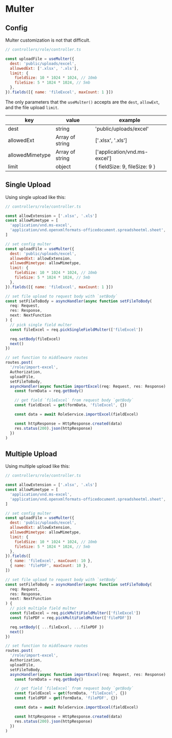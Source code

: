 # Multer

## Config

Multer customization is not that difficult.

```js
// controllers/role/controller.ts

const uploadFile = useMulter({
  dest: 'public/uploads/excel',
  allowedExt: ['.xlsx', '.xls'],
  limit: {
    fieldSize: 10 * 1024 * 1024, // 10mb
    fileSize: 5 * 1024 * 1024, // 5mb
  },
}).fields([{ name: 'fileExcel', maxCount: 1 }])
```

The only parameters that the `useMulter()` accepts are the `dest`, `allowExt`, and the file upload `limit`.

| key             | value           | example                       |
| --------------- | --------------- | ----------------------------- |
| dest            | string          | 'public/uploads/excel'        |
| allowedExt      | Array of string | ['.xlsx', '.xls']             |
| allowedMimetype | Array of string | ['application/vnd.ms-excel']  |
| limit           | object          | { fieldSize: 9, fileSize: 9 } |

## Single Upload

Using single upload like this:

```js
// controllers/role/controller.ts

const allowExtension = ['.xlsx', '.xls']
const allowMimetype = [
  'application/vnd.ms-excel',
  'application/vnd.openxmlformats-officedocument.spreadsheetml.sheet',
]

// set config multer
const uploadFile = useMulter({
  dest: 'public/uploads/excel',
  allowedExt: allowExtension,
  allowedMimetype: allowMimetype,
  limit: {
    fieldSize: 10 * 1024 * 1024, // 10mb
    fileSize: 5 * 1024 * 1024, // 5mb
  },
}).fields([{ name: 'fileExcel', maxCount: 1 }])

// set file upload to request body with `setBody`
const setFileToBody = asyncHandler(async function setFileToBody(
  req: Request,
  res: Response,
  next: NextFunction
) {
  // pick single field multer
  const fileExcel = req.pickSingleFieldMulter(['fileExcel'])

  req.setBody(fileExcel)
  next()
})

// set function to middleware routes
routes.post(
  '/role/import-excel',
  Authorization,
  uploadFile,
  setFileToBody,
  asyncHandler(async function importExcel(req: Request, res: Response) {
    const formData = req.getBody()

    // get field `fileExcel` from request body `getBody`
    const fieldExcel = get(formData, 'fileExcel', {})

    const data = await RoleService.importExcel(fieldExcel)

    const httpResponse = HttpResponse.created(data)
    res.status(200).json(httpResponse)
  })
)
```

## Multiple Upload

Using multiple upload like this:

```js
// controllers/role/controller.ts

const allowExtension = ['.xlsx', '.xls']
const allowMimetype = [
  'application/vnd.ms-excel',
  'application/vnd.openxmlformats-officedocument.spreadsheetml.sheet',
]

// set config multer
const uploadFile = useMulter({
  dest: 'public/uploads/excel',
  allowedExt: allowExtension,
  allowedMimetype: allowMimetype,
  limit: {
    fieldSize: 10 * 1024 * 1024, // 10mb
    fileSize: 5 * 1024 * 1024, // 5mb
  },
}).fields([
  { name: 'fileExcel', maxCount: 10 },
  { name: 'filePDF', maxCount: 10 },
])

// set file upload to request body with `setBody`
const setFileToBody = asyncHandler(async function setFileToBody(
  req: Request,
  res: Response,
  next: NextFunction
) {
  // pick multiple field multer
  const fileExcel = req.pickMultiFieldMulter(['fileExcel'])
  const filePDF = req.pickMultiFieldMulter(['filePDF'])

  req.setBody({ ...fileExcel, ...filePDF })
  next()
})

// set function to middleware routes
routes.post(
  '/role/import-excel',
  Authorization,
  uploadFile,
  setFileToBody,
  asyncHandler(async function importExcel(req: Request, res: Response) {
    const formData = req.getBody()

    // get field `fileExcel` from request body `getBody`
    const fieldExcel = get(formData, 'fileExcel', {})
    const fieldPDF = get(formData, 'filePDF', {})

    const data = await RoleService.importExcel(fieldExcel)

    const httpResponse = HttpResponse.created(data)
    res.status(200).json(httpResponse)
  })
)
```
